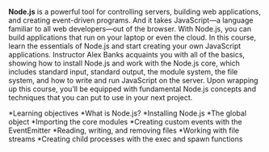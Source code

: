 **Node.js** is a powerful tool for controlling servers, building web applications, and creating event-driven programs. And it takes JavaScript—a language familiar to all web developers—out of the browser. With Node.js, you can build applications that run on your laptop or even the cloud. In this course, learn the essentials of Node.js and start creating your own JavaScript applications. Instructor Alex Banks acquaints you with all of the basics, showing how to install Node.js and work with the Node.js core, which includes standard input, standard output, the module system, the file system, and how to write and run JavaScript on the server. Upon wrapping up this course, you’ll be equipped with fundamental Node.js concepts and techniques that you can put to use in your next project.

*Learning objectives
*What is Node.js?
*Installing Node.js
*The global object
*Importing the core modules
*Creating custom events with the EventEmitter
*Reading, writing, and removing files
*Working with file streams
*Creating child processes with the exec and spawn functions